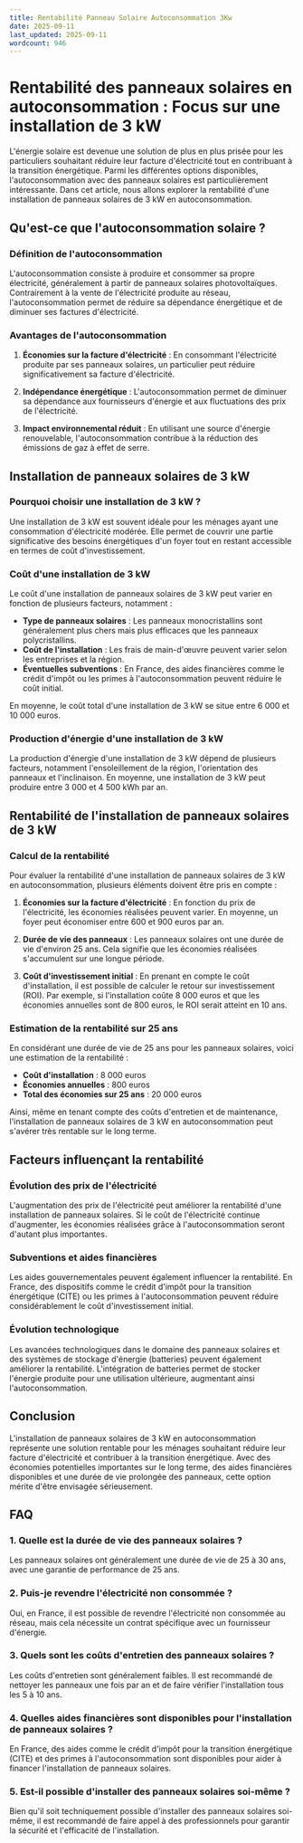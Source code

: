 ```yaml
---
title: Rentabilité Panneau Solaire Autoconsommation 3Kw
date: 2025-09-11
last_updated: 2025-09-11
wordcount: 946
---
```


# Rentabilité des panneaux solaires en autoconsommation : Focus sur une installation de 3 kW

L'énergie solaire est devenue une solution de plus en plus prisée pour les particuliers souhaitant réduire leur facture d'électricité tout en contribuant à la transition énergétique. Parmi les différentes options disponibles, l'autoconsommation avec des panneaux solaires est particulièrement intéressante. Dans cet article, nous allons explorer la rentabilité d'une installation de panneaux solaires de 3 kW en autoconsommation.

## Qu'est-ce que l'autoconsommation solaire ?

### Définition de l'autoconsommation

L'autoconsommation consiste à produire et consommer sa propre électricité, généralement à partir de panneaux solaires photovoltaïques. Contrairement à la vente de l'électricité produite au réseau, l'autoconsommation permet de réduire sa dépendance énergétique et de diminuer ses factures d'électricité.

### Avantages de l'autoconsommation

1. **Économies sur la facture d'électricité** : En consommant l'électricité produite par ses panneaux solaires, un particulier peut réduire significativement sa facture d'électricité.
   
2. **Indépendance énergétique** : L'autoconsommation permet de diminuer sa dépendance aux fournisseurs d'énergie et aux fluctuations des prix de l'électricité.

3. **Impact environnemental réduit** : En utilisant une source d'énergie renouvelable, l'autoconsommation contribue à la réduction des émissions de gaz à effet de serre.

## Installation de panneaux solaires de 3 kW

### Pourquoi choisir une installation de 3 kW ?

Une installation de 3 kW est souvent idéale pour les ménages ayant une consommation d'électricité modérée. Elle permet de couvrir une partie significative des besoins énergétiques d'un foyer tout en restant accessible en termes de coût d'investissement.

### Coût d'une installation de 3 kW

Le coût d'une installation de panneaux solaires de 3 kW peut varier en fonction de plusieurs facteurs, notamment :

- **Type de panneaux solaires** : Les panneaux monocristallins sont généralement plus chers mais plus efficaces que les panneaux polycristallins.
- **Coût de l'installation** : Les frais de main-d'œuvre peuvent varier selon les entreprises et la région.
- **Éventuelles subventions** : En France, des aides financières comme le crédit d'impôt ou les primes à l'autoconsommation peuvent réduire le coût initial.

En moyenne, le coût total d'une installation de 3 kW se situe entre 6 000 et 10 000 euros.

### Production d'énergie d'une installation de 3 kW

La production d'énergie d'une installation de 3 kW dépend de plusieurs facteurs, notamment l'ensoleillement de la région, l'orientation des panneaux et l'inclinaison. En moyenne, une installation de 3 kW peut produire entre 3 000 et 4 500 kWh par an.

## Rentabilité de l'installation de panneaux solaires de 3 kW

### Calcul de la rentabilité

Pour évaluer la rentabilité d'une installation de panneaux solaires de 3 kW en autoconsommation, plusieurs éléments doivent être pris en compte :

1. **Économies sur la facture d'électricité** : En fonction du prix de l'électricité, les économies réalisées peuvent varier. En moyenne, un foyer peut économiser entre 600 et 900 euros par an.

2. **Durée de vie des panneaux** : Les panneaux solaires ont une durée de vie d'environ 25 ans. Cela signifie que les économies réalisées s'accumulent sur une longue période.

3. **Coût d'investissement initial** : En prenant en compte le coût d'installation, il est possible de calculer le retour sur investissement (ROI). Par exemple, si l'installation coûte 8 000 euros et que les économies annuelles sont de 800 euros, le ROI serait atteint en 10 ans.

### Estimation de la rentabilité sur 25 ans

En considérant une durée de vie de 25 ans pour les panneaux solaires, voici une estimation de la rentabilité :

- **Coût d'installation** : 8 000 euros
- **Économies annuelles** : 800 euros
- **Total des économies sur 25 ans** : 20 000 euros

Ainsi, même en tenant compte des coûts d'entretien et de maintenance, l'installation de panneaux solaires de 3 kW en autoconsommation peut s'avérer très rentable sur le long terme.

## Facteurs influençant la rentabilité

### Évolution des prix de l'électricité

L'augmentation des prix de l'électricité peut améliorer la rentabilité d'une installation de panneaux solaires. Si le coût de l'électricité continue d'augmenter, les économies réalisées grâce à l'autoconsommation seront d'autant plus importantes.

### Subventions et aides financières

Les aides gouvernementales peuvent également influencer la rentabilité. En France, des dispositifs comme le crédit d'impôt pour la transition énergétique (CITE) ou les primes à l'autoconsommation peuvent réduire considérablement le coût d'investissement initial.

### Évolution technologique

Les avancées technologiques dans le domaine des panneaux solaires et des systèmes de stockage d'énergie (batteries) peuvent également améliorer la rentabilité. L'intégration de batteries permet de stocker l'énergie produite pour une utilisation ultérieure, augmentant ainsi l'autoconsommation.

## Conclusion

L'installation de panneaux solaires de 3 kW en autoconsommation représente une solution rentable pour les ménages souhaitant réduire leur facture d'électricité et contribuer à la transition énergétique. Avec des économies potentielles importantes sur le long terme, des aides financières disponibles et une durée de vie prolongée des panneaux, cette option mérite d'être envisagée sérieusement.

## FAQ

### 1. Quelle est la durée de vie des panneaux solaires ?

Les panneaux solaires ont généralement une durée de vie de 25 à 30 ans, avec une garantie de performance de 25 ans.

### 2. Puis-je revendre l'électricité non consommée ?

Oui, en France, il est possible de revendre l'électricité non consommée au réseau, mais cela nécessite un contrat spécifique avec un fournisseur d'énergie.

### 3. Quels sont les coûts d'entretien des panneaux solaires ?

Les coûts d'entretien sont généralement faibles. Il est recommandé de nettoyer les panneaux une fois par an et de faire vérifier l'installation tous les 5 à 10 ans.

### 4. Quelles aides financières sont disponibles pour l'installation de panneaux solaires ?

En France, des aides comme le crédit d'impôt pour la transition énergétique (CITE) et des primes à l'autoconsommation sont disponibles pour aider à financer l'installation de panneaux solaires.

### 5. Est-il possible d'installer des panneaux solaires soi-même ?

Bien qu'il soit techniquement possible d'installer des panneaux solaires soi-même, il est recommandé de faire appel à des professionnels pour garantir la sécurité et l'efficacité de l'installation.